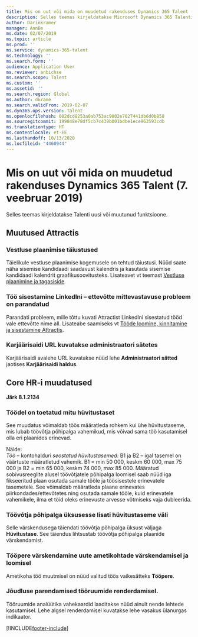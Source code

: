 ```yaml
---
title: Mis on uut või mida on muudetud rakenduses Dynamics 365 Talent (7. veebruar 2019)
description: Selles teemas kirjeldatakse Microsoft Dynamics 365 Talenti uusi või muutunud funktsioone.
author: Darinkramer
manager: AnnBe
ms.date: 02/07/2019
ms.topic: article
ms.prod: ''
ms.service: dynamics-365-talent
ms.technology: ''
ms.search.form: ''
audience: Application User
ms.reviewer: anbichse
ms.search.scope: Talent
ms.custom: ''
ms.assetid: ''
ms.search.region: Global
ms.author: dkrame
ms.search.validFrom: 2019-02-07
ms.dyn365.ops.version: Talent
ms.openlocfilehash: 002dcd8253a0ab753ac9002e7027441db6d0b858
ms.sourcegitcommit: 199848e78df5cb7c439b001bdbe1ece963593cdb
ms.translationtype: HT
ms.contentlocale: et-EE
ms.lasthandoff: 10/13/2020
ms.locfileid: "4460944"
---
```

# <a name="whats-new-or-changed-in-dynamics-365-talent-february-7-2019"></a>Mis on uut või mida on muudetud rakenduses Dynamics 365 Talent (7. veebruar 2019)

Selles teemas kirjeldatakse Talenti uusi või muutunud funktsioone.

## <a name="changes-in-attract"></a>Muutused Attractis

### <a name="interview-scheduling-enhancements"></a>Vestluse plaanimise täiustused
Täielikule vestluse plaanimise kogemusele on tehtud täiustusi. Nüüd saate näha sisemise kandidaadi saadavust kalendris ja kasutada sisemise kandidaadi kalendrit graafikusoovitusteks. Lisateavet vt teemast [Vestluse plaanimine ja tagasiside](interview-scheduling-feedback.md).

### <a name="job-posting-to-linkedin--company-mismatch-issue-fixed"></a>Töö sisestamine LinkedIni – ettevõtte mittevastavuse probleem on parandatud
Parandati probleem, mille tõttu kuvati Attractist LinkedIni sisestatud tööd vale ettevõtte nime all. Lisateabe saamiseks vt [Tööde loomine, kinnitamine ja sisestamine Attractis](creating-jobs-attract.md).

### <a name="career-site-url-displayed-in-admin-settings"></a>Karjäärisaidi URL kuvatakse administraatori sätetes
Karjäärisaidi avalehe URL kuvatakse nüüd lehe **Administraatori sätted** jaotises **Karjäärisaidi haldus**.

## <a name="changes-in-core-hr"></a>Core HR-i muudatused

**Järk 8.1.2134**

### <a name="multiple-compensation-levels-supported-on-jobs"></a>Töödel on toetatud mitu hüvitustaset
See muudatus võimaldab töös määratleda rohkem kui ühe hüvitustaseme, mis lubab töövõtja põhipalga vahemikud, mis võivad sama töö kasutamisel olla eri plaanides erinevad. 

Näide:    
*Töö* – kontohalduri *seostatud hüvitustasemed:* B1 ja B2 – igal tasemel on väärtuste määratletud vahemik. B1 = min 50 000, keskm 60 000, max 75 000 ja B2 = min 65 000, keskm 74 000, max 85 000. Määratud sobivusreeglite alusel töövõtjatele põhipalga loomisel saab nüüd iga fikseeritud plaan osutada samale tööle ja töösisestele erinevatele tasemetele. See võimaldab määratleda plaane erinevates piirkondades/ettevõtetes ning osutada samale tööle, kuid erinevatele vahemikele, ilma et töid oleks erinevuste arvesse võtmiseks vaja dubleerida.

### <a name="compensation-level-field-has-been-added-to-the-employee-fixed-compensation-entity"></a>Töövõtja põhipalga üksusesse lisati hüvitustaseme väli 
Selle värskendusega täiendati töövõtja põhipalga üksust väljaga **Hüvitustase**. See täiendus lihtsustab töövõtja põhipalga plaanide värskendamist. 

### <a name="update-job-family-when-updating-and-creating-new-positions"></a>Tööpere värskendamine uute ametikohtade värskendamisel ja loomisel
Ametikoha töö muutmisel on nüüd valitud töös vaikesätteks **Tööpere**.

### <a name="performance-improvements-when-rendering-workspaces"></a>Jõudluse parendamised tööruumide renderdamisel.
Tööruumide analüütika vahekaardid laaditakse nüüd ainult nende lehtede kasutamisel. Lehe algsel renderdamisel kuvatakse lehe vasakus ülanurgas indikaator.


[!INCLUDE[footer-include](../includes/footer-banner.md)]
